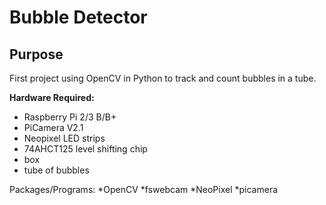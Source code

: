 # **Bubble Detector** 
## Purpose
First project using OpenCV in Python to track and count bubbles in a tube. 

**Hardware Required:**
* Raspberry Pi 2/3 B/B+
* PiCamera V2.1
* Neopixel LED strips
* 74AHCT125 level shifting chip
* box
* tube of bubbles

Packages/Programs:
*OpenCV
*fswebcam
*NeoPixel
*picamera
